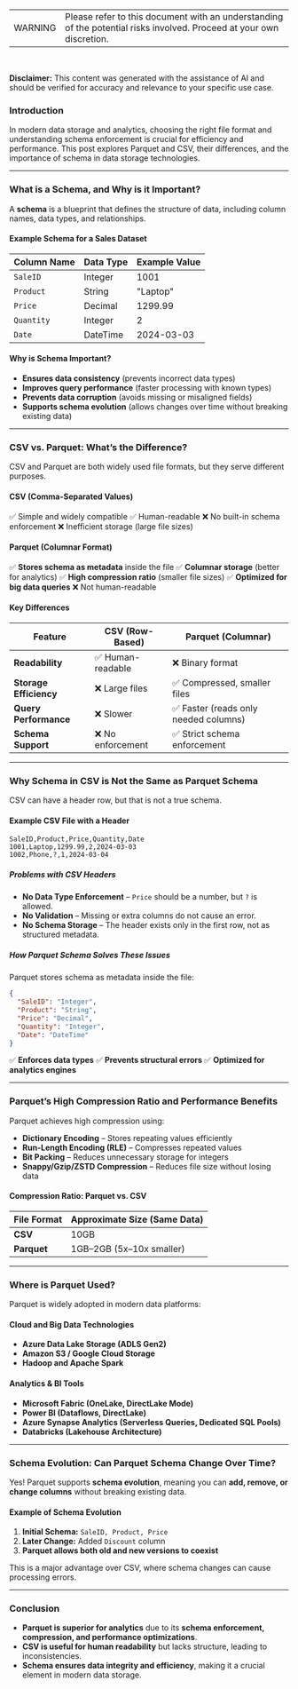 <br><table><td>WARNING</td><td>Please refer to this document with an understanding of the potential risks involved. Proceed at your own discretion.</td></table><br>

**Disclaimer:** This content was generated with the assistance of AI and should be verified for accuracy and relevance to your specific use case.

### Introduction
In modern data storage and analytics, choosing the right file format and understanding schema enforcement is crucial for efficiency and performance. This post explores Parquet and CSV, their differences, and the importance of schema in data storage technologies.

---

### What is a Schema, and Why is it Important?
A **schema** is a blueprint that defines the structure of data, including column names, data types, and relationships.

#### **Example Schema for a Sales Dataset**
| Column Name | Data Type  | Example Value   |
|------------|-----------|---------------|
| `SaleID`   | Integer   | 1001          |
| `Product`  | String    | "Laptop"      |
| `Price`    | Decimal   | 1299.99       |
| `Quantity` | Integer   | 2             |
| `Date`     | DateTime  | 2024-03-03    |

#### **Why is Schema Important?**
- **Ensures data consistency** (prevents incorrect data types)
- **Improves query performance** (faster processing with known types)
- **Prevents data corruption** (avoids missing or misaligned fields)
- **Supports schema evolution** (allows changes over time without breaking existing data)

---

### CSV vs. Parquet: What’s the Difference?
CSV and Parquet are both widely used file formats, but they serve different purposes.

#### **CSV (Comma-Separated Values)**
✅ Simple and widely compatible
✅ Human-readable
❌ No built-in schema enforcement
❌ Inefficient storage (large file sizes)

#### **Parquet (Columnar Format)**
✅ **Stores schema as metadata** inside the file
✅ **Columnar storage** (better for analytics)
✅ **High compression ratio** (smaller file sizes)
✅ **Optimized for big data queries**
❌ Not human-readable

#### **Key Differences**
| Feature  | CSV (Row-Based) | Parquet (Columnar) |
|----------|----------------|--------------------|
| **Readability** | ✅ Human-readable | ❌ Binary format |
| **Storage Efficiency** | ❌ Large files | ✅ Compressed, smaller files |
| **Query Performance** | ❌ Slower | ✅ Faster (reads only needed columns) |
| **Schema Support** | ❌ No enforcement | ✅ Strict schema enforcement |

---

### Why Schema in CSV is Not the Same as Parquet Schema
CSV can have a header row, but that is not a true schema.

#### **Example CSV File with a Header**
```
SaleID,Product,Price,Quantity,Date
1001,Laptop,1299.99,2,2024-03-03
1002,Phone,?,1,2024-03-04
```

##### **Problems with CSV Headers**
- **No Data Type Enforcement** – `Price` should be a number, but `?` is allowed.
- **No Validation** – Missing or extra columns do not cause an error.
- **No Schema Storage** – The header exists only in the first row, not as structured metadata.

##### **How Parquet Schema Solves These Issues**
Parquet stores schema as metadata inside the file:
```json
{
  "SaleID": "Integer",
  "Product": "String",
  "Price": "Decimal",
  "Quantity": "Integer",
  "Date": "DateTime"
}
```
✅ **Enforces data types**
✅ **Prevents structural errors**
✅ **Optimized for analytics engines**

---

### Parquet’s High Compression Ratio and Performance Benefits
Parquet achieves high compression using:
- **Dictionary Encoding** – Stores repeating values efficiently
- **Run-Length Encoding (RLE)** – Compresses repeated values
- **Bit Packing** – Reduces unnecessary storage for integers
- **Snappy/Gzip/ZSTD Compression** – Reduces file size without losing data

#### **Compression Ratio: Parquet vs. CSV**
| File Format | Approximate Size (Same Data) |
|------------|--------------------------|
| **CSV** | 10GB |
| **Parquet** | 1GB–2GB (5x–10x smaller) |

---

### Where is Parquet Used?
Parquet is widely adopted in modern data platforms:

#### **Cloud and Big Data Technologies**
- **Azure Data Lake Storage (ADLS Gen2)**
- **Amazon S3 / Google Cloud Storage**
- **Hadoop and Apache Spark**

#### **Analytics & BI Tools**
- **Microsoft Fabric (OneLake, DirectLake Mode)**
- **Power BI (Dataflows, DirectLake)**
- **Azure Synapse Analytics (Serverless Queries, Dedicated SQL Pools)**
- **Databricks (Lakehouse Architecture)**

---

### Schema Evolution: Can Parquet Schema Change Over Time?
Yes! Parquet supports **schema evolution**, meaning you can **add, remove, or change columns** without breaking existing data.

#### **Example of Schema Evolution**
1. **Initial Schema:** `SaleID, Product, Price`
2. **Later Change:** Added `Discount` column
3. **Parquet allows both old and new versions to coexist**

This is a major advantage over CSV, where schema changes can cause processing errors.

---

### Conclusion
- **Parquet is superior for analytics** due to its **schema enforcement, compression, and performance optimizations**.
- **CSV is useful for human readability** but lacks structure, leading to inconsistencies.
- **Schema ensures data integrity and efficiency**, making it a crucial element in modern data storage.
